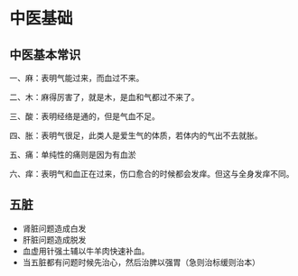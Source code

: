 # 中医基础

## 中医基本常识

一、麻：表明气能过来，而血过不来。

二、木：麻得厉害了，就是木，是血和气都过不来了。

三、酸：表明经络是通的，但是气血不足。

四、胀：表明气很足，此类人是爱生气的体质，若体内的气出不去就胀。

五、痛：单纯性的痛则是因为有血淤

六、痒：表明气和血正在过来，伤口愈合的时候都会发痒。但这与全身发痒不同。

## 五脏

+ 肾脏问题造成白发
+ 肝脏问题造成脱发
+ 血虚用针强土辅以牛羊肉快速补血。
+ 当五脏都有问题时候先治心，然后治脾以强胃（急则治标缓则治本）
